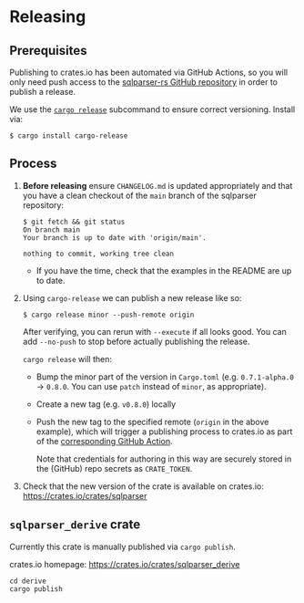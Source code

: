 # Releasing

## Prerequisites
Publishing to crates.io has been automated via GitHub Actions, so you will only
need push access to the [sqlparser-rs GitHub repository](https://github.com/sqlparser-rs/sqlparser-rs)
in order to publish a release.

We use the [`cargo release`](https://github.com/sunng87/cargo-release)
subcommand to ensure correct versioning. Install via:

```
$ cargo install cargo-release
```

## Process

1. **Before releasing** ensure `CHANGELOG.md` is updated appropriately and that
    you have a clean checkout of the `main` branch of the sqlparser repository:
    ```
    $ git fetch && git status
    On branch main
    Your branch is up to date with 'origin/main'.

    nothing to commit, working tree clean
    ```
    * If you have the time, check that the examples in the README are up to date.

2. Using `cargo-release` we can publish a new release like so:

    ```
    $ cargo release minor --push-remote origin
    ```

    After verifying, you can rerun with `--execute` if all looks good.
    You can add `--no-push` to stop before actually publishing the release.

    `cargo release` will then:

    * Bump the minor part of the version in `Cargo.toml` (e.g. `0.7.1-alpha.0`
       -> `0.8.0`. You can use `patch` instead of `minor`, as appropriate).
    * Create a new tag (e.g. `v0.8.0`) locally
    * Push the new tag to the specified remote (`origin` in the above
      example), which will trigger a publishing process to crates.io as part of
      the [corresponding GitHub Action](https://github.com/sqlparser-rs/sqlparser-rs/blob/main/.github/workflows/rust.yml).

      Note that credentials for authoring in this way are securely stored in
      the (GitHub) repo secrets as `CRATE_TOKEN`.

4. Check that the new version of the crate is available on crates.io:
    https://crates.io/crates/sqlparser


## `sqlparser_derive` crate

Currently this crate is manually published via `cargo publish`.

crates.io homepage: https://crates.io/crates/sqlparser_derive

```shell
cd derive
cargo publish
```
